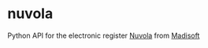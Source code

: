 # nuvola
Python API for the electronic register [Nuvola](https://nuvola.madisoft.it) from [Madisoft](https://madisoft.it)
